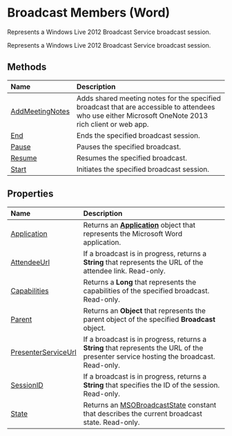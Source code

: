 
# Broadcast Members (Word)
Represents a Windows Live 2012 Broadcast Service broadcast session.

Represents a Windows Live 2012 Broadcast Service broadcast session.


## Methods



|**Name**|**Description**|
|:-----|:-----|
|[AddMeetingNotes](e13a52fd-d0a4-bc32-2d0a-f01f9218bfa2.md)|Adds shared meeting notes for the specified broadcast that are accessible to attendees who use either Microsoft OneNote 2013 rich client or web app.|
|[End](dca52c1c-c337-f9ee-6c82-ef05da5cdf45.md)|Ends the specified broadcast session.|
|[Pause](1fc3d1c0-5916-0444-91f4-9c093d088537.md)|Pauses the specified broadcast.|
|[Resume](7808f9fa-c307-9381-9067-e37c249f3010.md)|Resumes the specified broadcast.|
|[Start](0a49bf9f-4975-3309-0c23-c758b1aab566.md)|Initiates the specified broadcast session.|

## Properties



|**Name**|**Description**|
|:-----|:-----|
|[Application](ba2d77f0-591f-ace6-43d3-3ceae86276e0.md)|Returns an  **[Application](d1cf6f8f-4e88-bf01-93b4-90a83f79cb44.md)** object that represents the Microsoft Word application.|
|[AttendeeUrl](3abe1a3c-14eb-8405-c16d-0bdf6b30e34f.md)|If a broadcast is in progress, returns a  **String** that represents the URL of the attendee link. Read-only.|
|[Capabilities](86388adc-95c3-3c06-dbfe-a0455e93c90f.md)|Returns a  **Long** that represents the capabilities of the specified broadcast. Read-only.|
|[Parent](adebf4f4-665c-cefe-3df1-4b300561980d.md)|Returns an  **Object** that represents the parent object of the specified **Broadcast** object.|
|[PresenterServiceUrl](2f2a5428-42d6-9ddf-0d79-74ffc06ba6eb.md)|If a broadcast is in progress, returns a  **String** that represents the URL of the presenter service hosting the broadcast. Read-only.|
|[SessionID](7f67edcc-8abe-834d-ed3f-2cc7e69e9da9.md)|If a broadcast is in progress, returns a  **String** that specifies the ID of the session. Read-only.|
|[State](c2f7cbc1-2c1e-e118-c4a4-dc50129a24ab.md)|Returns an [MSOBroadcastState](383160db-9f27-b17f-d43c-4d09813d80b4.md) constant that describes the current broadcast state. Read-only.|
